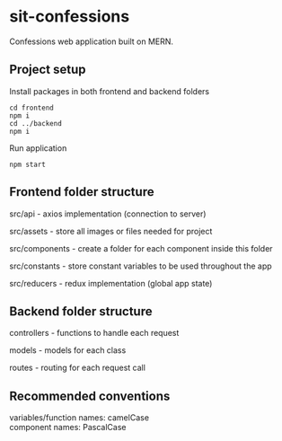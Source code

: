 # sit-confessions
Confessions web application built on MERN.

## Project setup
Install packages in both frontend and backend folders
```
cd frontend
npm i
cd ../backend
npm i
```
Run application
```
npm start
```
## Frontend folder structure
src/api - axios implementation (connection to server)  

src/assets - store all images or files needed for project  

src/components - create a folder for each component inside this folder  

src/constants - store constant variables to be used throughout the app  

src/reducers - redux implementation (global app state)

## Backend folder structure
controllers - functions to handle each request  

models - models for each class  

routes - routing for each request call

## Recommended conventions
variables/function names: camelCase  
component names: PascalCase

